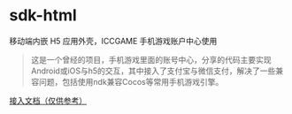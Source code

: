 # sdk-html
移动端内嵌 H5 应用外壳，ICCGAME 手机游戏账户中心使用

> 这是一个曾经的项目，手机游戏里面的账号中心，分享的代码主要实现Android或iOS与h5的交互，其中接入了支付宝与微信支付，解决了一些兼容问题，包括使用ndk兼容Cocos等常用手机游戏引擎。

[接入文档（仅供参考）](http://sdk.m.iccgame.com/document/)
